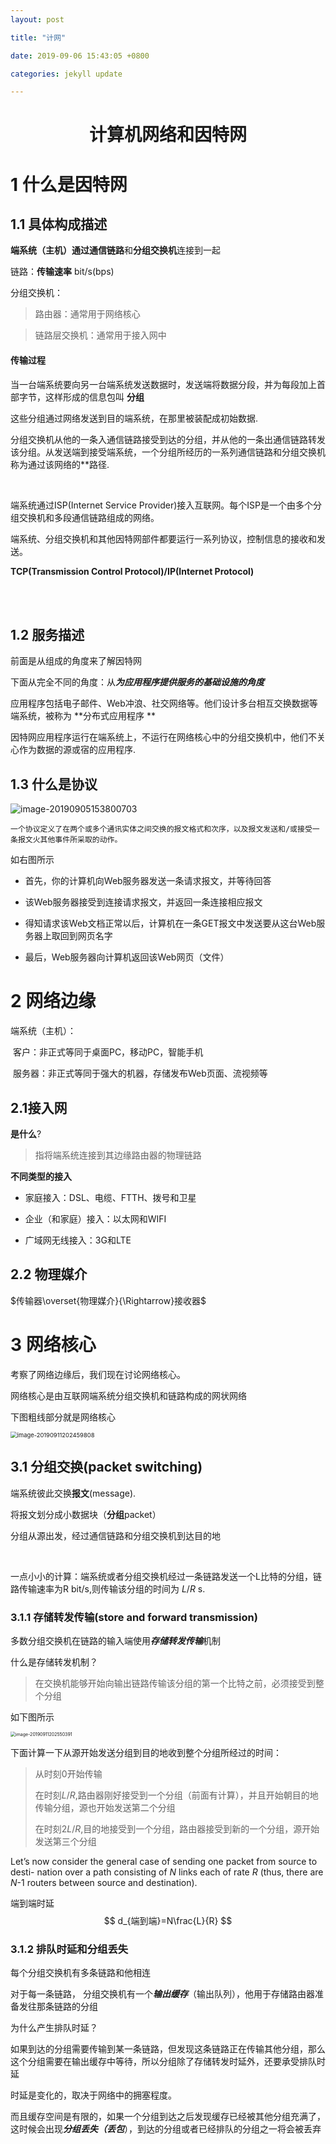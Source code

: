 ```yaml
---
layout: post

title: "计网"

date: 2019-09-06 15:43:05 +0800

categories: jekyll update

---
```

<script type="text/x-mathjax-config">
MathJax.Hub.Config({
tex2jax: {
skipTags: ['script', 'noscript', 'style', 'textarea', 'pre'],
inlineMath: [['$','$']]
}
});
</script>
<script src='https://cdnjs.cloudflare.com/ajax/libs/mathjax/2.7.5/latest.js?config=TeX-MML-AM_CHTML' async></script>
<script type="text/x-mathjax-config">
MathJax.Hub.Config({
tex2jax: {
skipTags: ['script', 'noscript', 'style', 'textarea', 'pre'],
inlineMath: [['$','$']]
}
});
</script>
<script src='https://cdnjs.cloudflare.com/ajax/libs/mathjax/2.7.5/latest.js?config=TeX-MML-AM_CHTML' async></script>
# <center>计算机网络和因特网</center>





# 1 什么是因特网

## 1.1 具体构成描述

**端系统（主机）**通过**通信链路**和**分组交换机**连接到一起

链路：**传输速率** bit/s(bps)

分组交换机：

> 路由器：通常用于网络核心

>  链路层交换机：通常用于接入网中



#### 传输过程

当一台端系统要向另一台端系统发送数据时，发送端将数据分段，并为每段加上首部字节，这样形成的信息包叫 **分组**  

这些分组通过网络发送到目的端系统，在那里被装配成初始数据. 

分组交换机从他的一条入通信链路接受到达的分组，并从他的一条出通信链路转发该分组。从发送端到接受端系统，一个分组所经历的一系列通信链路和分组交换机称为通过该网络的**路径. 

<br/>

端系统通过ISP(Internet Service Provider)接入互联网。每个ISP是一个由多个分组交换机和多段通信链路组成的网络。





端系统、分组交换机和其他因特网部件都要运行一系列协议，控制信息的接收和发送。

**TCP(Transmission Control Protocol)/IP(Internet Protocol)**



<br/>

<br/>

## 1.2 服务描述

前面是从组成的角度来了解因特网

下面从完全不同的角度：从***为应用程序提供服务的基础设施的角度***

应用程序包括电子邮件、Web冲浪、社交网络等。他们设计多台相互交换数据等端系统，被称为  **分布式应用程序 ** 

因特网应用程序运行在端系统上，不运行在网络核心中的分组交换机中，他们不关心作为数据的源或宿的应用程序. 



## 1.3 什么是协议

![image-20190905153800703](http://miaochenlu.github.io/picture/image-20190905153800703.png)

`一个协议定义了在两个或多个通讯实体之间交换的报文格式和次序，以及报文发送和/或接受一条报文火其他事件所采取的动作。`

如右图所示

* 首先，你的计算机向Web服务器发送一条请求报文，并等待回答

* 该Web服务器接受到连接请求报文，并返回一条连接相应报文

* 得知请求该Web文档正常以后，计算机在一条GET报文中发送要从这台Web服务器上取回到网页名字

* 最后，Web服务器向计算机返回该Web网页（文件）



# 2 网络边缘

端系统（主机）：

​		客户：非正式等同于桌面PC，移动PC，智能手机

​		服务器：非正式等同于强大的机器，存储发布Web页面、流视频等



## 2.1接入网

**是什么**?

>  指将端系统连接到其边缘路由器的物理链路



**不同类型的接入**

* 家庭接入：DSL、电缆、FTTH、拨号和卫星

* 企业（和家庭）接入：以太网和WIFI
* 广域网无线接入：3G和LTE



## 2.2 物理媒介

$传输器\overset{物理媒介}{\Rightarrow}接收器$



# 3 网络核心

考察了网络边缘后，我们现在讨论网络核心。

网络核心是由互联网端系统分组交换机和链路构成的网状网络

下图粗线部分就是网络核心

<img src="/Users/jones/Library/Application Support/typora-user-images/image-20190911202459808.png" alt="image-20190911202459808" style="zoom:67%;" />

## 3.1 分组交换(packet switching)

端系统彼此交换**报文**(message). 

将报文划分成小数据块（**分组**packet）

分组从源出发，经过通信链路和分组交换机到达目的地

<br/>

一点小小的计算：端系统或者分组交换机经过一条链路发送一个L比特的分组，链路传输速率为R bit/s,则传输该分组的时间为 $L/R$ s.



### 3.1.1 存储转发传输(store and forward transmission)

多数分组交换机在链路的输入端使用***存储转发传输***机制



什么是存储转发机制？ 

>  在交换机能够开始向输出链路传输该分组的第一个比特之前，必须接受到整个分组

如下图所示

<img src="/Users/jones/Library/Application Support/typora-user-images/image-20190911202550391.png" alt="image-20190911202550391" style="zoom:50%;" />

下面计算一下从源开始发送分组到目的地收到整个分组所经过的时间：

> 从时刻0开始传输
>
> 在时刻$L/R$,路由器刚好接受到一个分组（前面有计算），并且开始朝目的地传输分组，源也开始发送第二个分组
>
> 在时刻$2L/R$,目的地接受到一个分组，路由器接受到新的一个分组，源开始发送第三个分组



Let’s now consider the general case of sending one packet from source to desti- nation over a path consisting of *N* links each of rate *R* (thus, there are *N*-1 routers between source and destination).

端到端时延
$$
d_{端到端}=N\frac{L}{R}
$$


### 3.1.2 排队时延和分组丢失

每个分组交换机有多条链路和他相连

对于每一条链路， 分组交换机有一个***输出缓存***（输出队列），他用于存储路由器准备发往那条链路的分组

 

为什么产生排队时延？

如果到达的分组需要传输到某一条链路，但发现这条链路正在传输其他分组，那么这个分组需要在输出缓存中等待，所以分组除了存储转发时延外，还要承受排队时延



时延是变化的，取决于网络中的拥塞程度。

而且缓存空间是有限的，如果一个分组到达之后发现缓存已经被其他分组充满了，这时候会出现***分组丢失（丢包***），到达的分组或者已经排队的分组之一将会被丢弃



